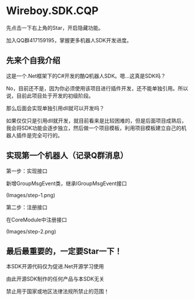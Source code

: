 # Wireboy.SDK.CQP

先点击一下右上角的Star，开启隐藏功能。

加入QQ群417159195，掌握更多机器人SDK开发进度。

## 先来个自我介绍

这是一个.Net框架下的C#开发的酷Q机器人SDK。嗯...这真是SDK吗？

No，目前还不是，因为你必须使用该项目进行插件开发，还不能单独引用。所以说，目前此项目处于开发的初级阶段。

那么后面会实现单独引用dll就可以开发吗？

如果仅仅只是引用dll就开发，就目前看来是比较困难的，但是后面项目成熟后，我会将SDK功能会逐步独立，然后做一个项目模板，利用项目模板建立自己的机器人插件是完全可行的。

## 实现第一个机器人（记录Q群消息）

第一步：实现接口

新增GroupMsgEvent类，继承IGroupMsgEvent接口

(Images/step-1.png)

第二步：注册接口

在CoreModule中注册接口

(Images/step-2.png)

## 最后**最重要的，一定要Star一下！**

本SDK开源代码仅为促进.Net开源学习使用

由此开源SDK制作的任何产品与本SDK无关

禁止用于国家或地区法律法规所禁止的范围！

